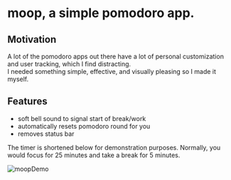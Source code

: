 # moop, a simple pomodoro app.

## Motivation
A lot of the pomodoro apps out there have a lot of personal customization and user tracking, which I find distracting. \
I needed something simple, effective, and visually pleasing so I made it myself.

## Features
- soft bell sound to signal start of break/work
- automatically resets pomodoro round for you
- removes status bar

The timer is shortened below for demonstration purposes. Normally, you would focus for 25 minutes and take a break for 5 minutes.

![moopDemo](https://user-images.githubusercontent.com/62784950/176126768-7aec72b6-12d7-468a-b71f-dd83b0093f61.gif)
